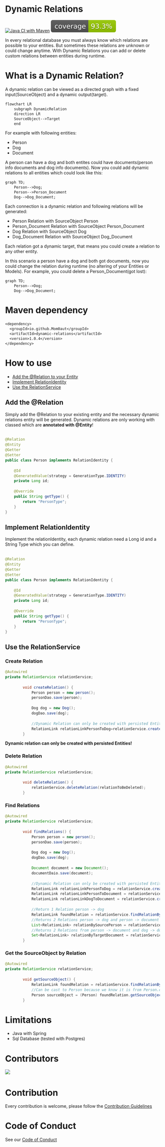 # Dynamic Relations

[![Java CI with Maven](https://github.com/Mom0aut/DynamicRelations/actions/workflows/maven.yml/badge.svg)](https://github.com/Mom0aut/DynamicRelations/actions/workflows/maven.yml) [![Coverage](.github/badges/jacoco.svg)](https://github.com/Mom0aut/DynamicRelations/actions/workflows/maven.yml)

In every relational database you must always know which relations are possible to your entities. But sometimes these
relations are unknown or could change anytime. With Dynamic Relations you can add or delete custom relations between
entities during runtime.

# What is a Dynamic Relation?

A dynamic relation can be viewed as a directed graph with a fixed input(SourceObject) and a dynamic output(target).

```mermaid
flowchart LR
    subgraph DynamicRelation
    direction LR
    SourceObject-->Target
    end
```

For example with following entities:

- Person
- Dog
- Document

A person can have a dog and both entites could have documents(person info documents and dog info documents). Now you
could add dynamic relations to all entities which could look like this:

```mermaid
graph TD;
    Person-->Dog;
    Person-->Person_Document
    Dog-->Dog_Document;
```

Each connection is a dynamic relation and following relations will be generated:

- Person Relation with SourceObject Person
- Person_Document Relation with SourceObject Person_Document
- Dog Relation with SourceObject Dog
- Dog_Document Relation with SourceObject Dog_Document

Each relation got a dynamic target, that means you could create a relation to any other entity.

In this scenario a person have a dog and both got documents, now you could change the relation during runtime (no
altering of your Entities or Models). For example, you could delete a Person_Document(got lost):

```mermaid
graph TD;
    Person-->Dog;
    Dog-->Dog_Document;
```

# Maven dependency

```
<dependency>
  <groupId>io.github.Mom0aut</groupId>
  <artifactId>dynamic-relations</artifactId>
  <version>1.0.4</version>
</dependency>
```

# How to use

- [Add the @Relation to your Entity](#Relation)
- [Implement RelationIdentity](#RelationIdentity)
- [Use the RelationService](#RelationService)

## <a name="Relation"></a> Add the @Relation

Simply add the @Relation to your existing entity and the necessary dynamic relations entity will be generated. Dynamic
relations are only working with classed which are **annotated with @Entity**!

```java

@Relation
@Entity
@Getter
@Setter
public class Person implements RelationIdentity {

    @Id
    @GeneratedValue(strategy = GenerationType.IDENTITY)
    private Long id;

    @Override
    public String getType() {
        return "PersonType";
    }
}

```

## <a name="RelationIdentity"></a> Implement RelationIdentity

Implement the relationIdentity, each dynamic relation need a Long id and a String Type which you can define.

```java

@Relation
@Entity
@Getter
@Setter
public class Person implements RelationIdentity {

    @Id
    @GeneratedValue(strategy = GenerationType.IDENTITY)
    private Long id;

    @Override
    public String getType() {
        return "PersonType";
    }
}

```

## <a name="RelationService"></a> Use the RelationService

### Create Relation

```java
@Autowired 
private RelationService relationService;

        void createRelation() {
            Person person = new person();
            personDao.save(person);
    
            Dog dog = new Dog();
            dogDao.save(dog);
    
            //Dynamic Relation can only be created with persisted Entities!
            RelationLink relationLinkPersonToDog=relationService.createRelation(person, dog);
        }

```

**Dynamic relation can only be created with persisted Entities!**

### Delete Relation

```java
@Autowired 
private RelationService relationService;

        void deleteRelation() {
            relationService.deleteRelation(relationToBeDeleted);
        }

```

### Find Relations

```java
@Autowired 
private RelationService relationService;

        void findRelations() {
            Person person = new person();
            personDao.save(person);
    
            Dog dog = new Dog();
            dogDao.save(dog);
    
            Document document = new Document();
            documentDaio.save(document);
    
            //Dynamic Relation can only be created with persisted Entities!
            RelationLink relationLinkPersonToDog = relationService.createRelation(person, dog);
            RelationLink relationLinkPersonToDocument = relationService.createRelation(person, document);
            RelationLink relationLinkDogToDocument = relationService.createRelation(dog, document);
    
            //Return 1 Relation person -> dog
            RelationLink foundRelation = relationService.findRelationBySourceObjectAndRelationIdentity(person, dog);
            //Returns 2 Relations person -> dog and person -> document
            List<RelationLink> relationBySourcePerson = relationService.findRelationBySourceObject(person);
            //Returns 2 Relations from person -> document and dog -> document
            Set<RelationLink> relationByTargetDocument = relationService.findRelationByTargetRelationIdentity(document);
        }

```

### Get the SourceObject by Relation

```java
@Autowired 
private RelationService relationService;

        void getSourceObject() {
            RelationLink foundRelation = relationService.findRelationBySourceObjectAndRelationIdentity(person, dog);
            //Can be cast to Person because we know it is from Person.class
            Person sourceObject = (Person) foundRelation.getSourceObject();
        }

```

# Limitations

- Java with Spring
- Sql Database (tested with Postgres)

# Contributors

<a href="https://github.com/Mom0aut/DynamicRelations/graphs/contributors">
  <img src="https://contrib.rocks/image?repo=Mom0aut/DynamicRelations" />
</a>

# Contribution

Every contribution is welcome, please follow
the [Contribution Guidelines](https://github.com/Mom0aut/DynamicRelations/blob/master/Contributing.md)

# Code of Conduct

See our [Code of Conduct](https://github.com/Mom0aut/DynamicRelations/blob/master/CODE_OF_CONDUCT.md)
